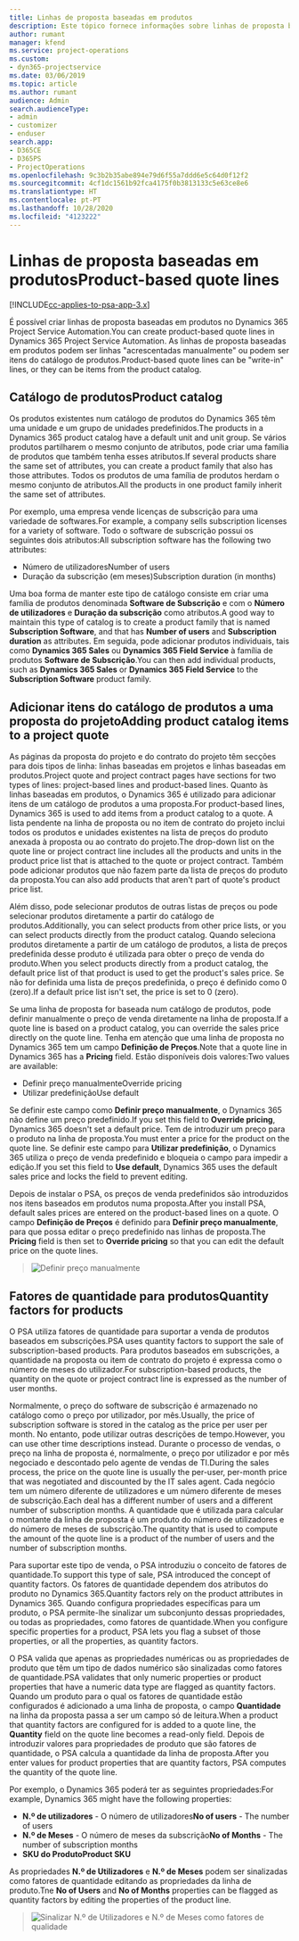```yaml
---
title: Linhas de proposta baseadas em produtos
description: Este tópico fornece informações sobre linhas de proposta baseadas em produtos.
author: rumant
manager: kfend
ms.service: project-operations
ms.custom:
- dyn365-projectservice
ms.date: 03/06/2019
ms.topic: article
ms.author: rumant
audience: Admin
search.audienceType:
- admin
- customizer
- enduser
search.app:
- D365CE
- D365PS
- ProjectOperations
ms.openlocfilehash: 9c3b2b35abe894e79d6f55a7ddd6e5c64d0f12f2
ms.sourcegitcommit: 4cf1dc1561b92fca4175f0b3813133c5e63ce8e6
ms.translationtype: HT
ms.contentlocale: pt-PT
ms.lasthandoff: 10/28/2020
ms.locfileid: "4123222"
---
```

# <a name="product-based-quote-lines"></a><span data-ttu-id="3701a-103">Linhas de proposta baseadas em produtos</span><span class="sxs-lookup"><span data-stu-id="3701a-103">Product-based quote lines</span></span>

[!INCLUDE[cc-applies-to-psa-app-3.x](../includes/cc-applies-to-psa-app-3x.md)]


<span data-ttu-id="3701a-104">É possível criar linhas de proposta baseadas em produtos no Dynamics 365 Project Service Automation.</span><span class="sxs-lookup"><span data-stu-id="3701a-104">You can create product-based quote lines in Dynamics 365 Project Service Automation.</span></span> <span data-ttu-id="3701a-105">As linhas de proposta baseadas em produtos podem ser linhas "acrescentadas manualmente" ou podem ser itens do catálogo de produtos.</span><span class="sxs-lookup"><span data-stu-id="3701a-105">Product-based quote lines can be "write-in" lines, or they can be items from the product catalog.</span></span>

## <a name="product-catalog"></a><span data-ttu-id="3701a-106">Catálogo de produtos</span><span class="sxs-lookup"><span data-stu-id="3701a-106">Product catalog</span></span>

<span data-ttu-id="3701a-107">Os produtos existentes num catálogo de produtos do Dynamics 365 têm uma unidade e um grupo de unidades predefinidos.</span><span class="sxs-lookup"><span data-stu-id="3701a-107">The products in a Dynamics 365 product catalog have a default unit and unit group.</span></span> <span data-ttu-id="3701a-108">Se vários produtos partilharem o mesmo conjunto de atributos, pode criar uma família de produtos que também tenha esses atributos.</span><span class="sxs-lookup"><span data-stu-id="3701a-108">If several products share the same set of attributes, you can create a product family that also has those attributes.</span></span> <span data-ttu-id="3701a-109">Todos os produtos de uma família de produtos herdam o mesmo conjunto de atributos.</span><span class="sxs-lookup"><span data-stu-id="3701a-109">All the products in one product family inherit the same set of attributes.</span></span>

<span data-ttu-id="3701a-110">Por exemplo, uma empresa vende licenças de subscrição para uma variedade de softwares.</span><span class="sxs-lookup"><span data-stu-id="3701a-110">For example, a company sells subscription licenses for a variety of software.</span></span> <span data-ttu-id="3701a-111">Todo o software de subscrição possui os seguintes dois atributos:</span><span class="sxs-lookup"><span data-stu-id="3701a-111">All subscription software has the following two attributes:</span></span>

- <span data-ttu-id="3701a-112">Número de utilizadores</span><span class="sxs-lookup"><span data-stu-id="3701a-112">Number of users</span></span> 
- <span data-ttu-id="3701a-113">Duração da subscrição (em meses)</span><span class="sxs-lookup"><span data-stu-id="3701a-113">Subscription duration (in months)</span></span>

<span data-ttu-id="3701a-114">Uma boa forma de manter este tipo de catálogo consiste em criar uma família de produtos denominada **Software de Subscrição** e com o **Número de utilizadores** e **Duração da subscrição** como atributos.</span><span class="sxs-lookup"><span data-stu-id="3701a-114">A good way to maintain this type of catalog is to create a product family that is named **Subscription Software**, and that has **Number of users** and **Subscription duration** as attributes.</span></span> <span data-ttu-id="3701a-115">Em seguida, pode adicionar produtos individuais, tais como **Dynamics 365 Sales** ou **Dynamics 365 Field Service** à família de produtos **Software de Subscrição**.</span><span class="sxs-lookup"><span data-stu-id="3701a-115">You can then add individual products, such as **Dynamics 365 Sales** or **Dynamics 365 Field Service** to the **Subscription Software** product family.</span></span>

## <a name="adding-product-catalog-items-to-a-project-quote"></a><span data-ttu-id="3701a-116">Adicionar itens do catálogo de produtos a uma proposta do projeto</span><span class="sxs-lookup"><span data-stu-id="3701a-116">Adding product catalog items to a project quote</span></span>

<span data-ttu-id="3701a-117">As páginas da proposta do projeto e do contrato do projeto têm secções para dois tipos de linha: linhas baseadas em projetos e linhas baseadas em produtos.</span><span class="sxs-lookup"><span data-stu-id="3701a-117">Project quote and project contract pages have sections for two types of lines: project-based lines and product-based lines.</span></span> <span data-ttu-id="3701a-118">Quanto às linhas baseadas em produtos, o Dynamics 365 é utilizado para adicionar itens de um catálogo de produtos a uma proposta.</span><span class="sxs-lookup"><span data-stu-id="3701a-118">For product-based lines, Dynamics 365 is used to add items from a product catalog to a quote.</span></span> <span data-ttu-id="3701a-119">A lista pendente na linha de proposta ou no item de contrato do projeto inclui todos os produtos e unidades existentes na lista de preços do produto anexada à proposta ou ao contrato do projeto.</span><span class="sxs-lookup"><span data-stu-id="3701a-119">The drop-down list on the quote line or project contract line includes all the products and units in the product price list that is attached to the quote or project contract.</span></span> <span data-ttu-id="3701a-120">Também pode adicionar produtos que não fazem parte da lista de preços do produto da proposta.</span><span class="sxs-lookup"><span data-stu-id="3701a-120">You can also add products that aren't part of quote's product price list.</span></span>

<span data-ttu-id="3701a-121">Além disso, pode selecionar produtos de outras listas de preços ou pode selecionar produtos diretamente a partir do catálogo de produtos.</span><span class="sxs-lookup"><span data-stu-id="3701a-121">Additionally, you can select products from other price lists, or you can select products directly from the product catalog.</span></span> <span data-ttu-id="3701a-122">Quando seleciona produtos diretamente a partir de um catálogo de produtos, a lista de preços predefinida desse produto é utilizada para obter o preço de venda do produto.</span><span class="sxs-lookup"><span data-stu-id="3701a-122">When you select products directly from a product catalog, the default price list of that product is used to get the product's sales price.</span></span> <span data-ttu-id="3701a-123">Se não for definida uma lista de preços predefinida, o preço é definido como 0 (zero).</span><span class="sxs-lookup"><span data-stu-id="3701a-123">If a default price list isn't set, the price is set to 0 (zero).</span></span>

<span data-ttu-id="3701a-124">Se uma linha de proposta for baseada num catálogo de produtos, pode definir manualmente o preço de venda diretamente na linha de proposta.</span><span class="sxs-lookup"><span data-stu-id="3701a-124">If a quote line is based on a product catalog, you can override the sales price directly on the quote line.</span></span> <span data-ttu-id="3701a-125">Tenha em atenção que uma linha de proposta no Dynamics 365 tem um campo **Definição de Preços**.</span><span class="sxs-lookup"><span data-stu-id="3701a-125">Note that a quote line in Dynamics 365 has a **Pricing** field.</span></span> <span data-ttu-id="3701a-126">Estão disponíveis dois valores:</span><span class="sxs-lookup"><span data-stu-id="3701a-126">Two values are available:</span></span>

- <span data-ttu-id="3701a-127">Definir preço manualmente</span><span class="sxs-lookup"><span data-stu-id="3701a-127">Override pricing</span></span>  
- <span data-ttu-id="3701a-128">Utilizar predefinição</span><span class="sxs-lookup"><span data-stu-id="3701a-128">Use default</span></span>

<span data-ttu-id="3701a-129">Se definir este campo como **Definir preço manualmente**, o Dynamics 365 não define um preço predefinido.</span><span class="sxs-lookup"><span data-stu-id="3701a-129">If you set this field to **Override pricing**, Dynamics 365 doesn't set a default price.</span></span> <span data-ttu-id="3701a-130">Tem de introduzir um preço para o produto na linha de proposta.</span><span class="sxs-lookup"><span data-stu-id="3701a-130">You must enter a price for the product on the quote line.</span></span> <span data-ttu-id="3701a-131">Se definir este campo para **Utilizar predefinição**, o Dynamics 365 utiliza o preço de venda predefinido e bloqueia o campo para impedir a edição.</span><span class="sxs-lookup"><span data-stu-id="3701a-131">If you set this field to **Use default**, Dynamics 365 uses the default sales price and locks the field to prevent editing.</span></span>

<span data-ttu-id="3701a-132">Depois de instalar o PSA, os preços de venda predefinidos são introduzidos nos itens baseados em produtos numa proposta.</span><span class="sxs-lookup"><span data-stu-id="3701a-132">After you install PSA, default sales prices are entered on the product-based lines on a quote.</span></span> <span data-ttu-id="3701a-133">O campo **Definição de Preços** é definido para **Definir preço manualmente**, para que possa editar o preço predefinido nas linhas de proposta.</span><span class="sxs-lookup"><span data-stu-id="3701a-133">The **Pricing** field is then set to **Override pricing** so that you can edit the default price on the quote lines.</span></span>

> ![Definir preço manualmente](media/basic-guide-10.png)
 
## <a name="quantity-factors-for-products"></a><span data-ttu-id="3701a-135">Fatores de quantidade para produtos</span><span class="sxs-lookup"><span data-stu-id="3701a-135">Quantity factors for products</span></span>

<span data-ttu-id="3701a-136">O PSA utiliza fatores de quantidade para suportar a venda de produtos baseados em subscrições.</span><span class="sxs-lookup"><span data-stu-id="3701a-136">PSA uses quantity factors to support the sale of subscription-based products.</span></span> <span data-ttu-id="3701a-137">Para produtos baseados em subscrições, a quantidade na proposta ou item de contrato do projeto é expressa como o número de meses do utilizador.</span><span class="sxs-lookup"><span data-stu-id="3701a-137">For subscription-based products, the quantity on the quote or project contract line is expressed as the number of user months.</span></span>

<span data-ttu-id="3701a-138">Normalmente, o preço do software de subscrição é armazenado no catálogo como o preço por utilizador, por mês.</span><span class="sxs-lookup"><span data-stu-id="3701a-138">Usually, the price of subscription software is stored in the catalog as the price per user per month.</span></span> <span data-ttu-id="3701a-139">No entanto, pode utilizar outras descrições de tempo.</span><span class="sxs-lookup"><span data-stu-id="3701a-139">However, you can use other time descriptions instead.</span></span> <span data-ttu-id="3701a-140">Durante o processo de vendas, o preço na linha de proposta é, normalmente, o preço por utilizador e por mês negociado e descontado pelo agente de vendas de TI.</span><span class="sxs-lookup"><span data-stu-id="3701a-140">During the sales process, the price on the quote line is usually the per-user, per-month price that was negotiated and discounted by the IT sales agent.</span></span> <span data-ttu-id="3701a-141">Cada negócio tem um número diferente de utilizadores e um número diferente de meses de subscrição.</span><span class="sxs-lookup"><span data-stu-id="3701a-141">Each deal has a different number of users and a different number of subscription months.</span></span> <span data-ttu-id="3701a-142">A quantidade que é utilizada para calcular o montante da linha de proposta é um produto do número de utilizadores e do número de meses de subscrição.</span><span class="sxs-lookup"><span data-stu-id="3701a-142">The quantity that is used to compute the amount of the quote line is a product of the number of users and the number of subscription months.</span></span>

<span data-ttu-id="3701a-143">Para suportar este tipo de venda, o PSA introduziu o conceito de fatores de quantidade.</span><span class="sxs-lookup"><span data-stu-id="3701a-143">To support this type of sale, PSA introduced the concept of quantity factors.</span></span> <span data-ttu-id="3701a-144">Os fatores de quantidade dependem dos atributos do produto no Dynamics 365.</span><span class="sxs-lookup"><span data-stu-id="3701a-144">Quantity factors rely on the product attributes in Dynamics 365.</span></span> <span data-ttu-id="3701a-145">Quando configura propriedades específicas para um produto, o PSA permite-lhe sinalizar um subconjunto dessas propriedades, ou todas as propriedades, como fatores de quantidade.</span><span class="sxs-lookup"><span data-stu-id="3701a-145">When you configure specific properties for a product, PSA lets you flag a subset of those properties, or all the properties, as quantity factors.</span></span>

<span data-ttu-id="3701a-146">O PSA valida que apenas as propriedades numéricas ou as propriedades de produto que têm um tipo de dados numérico são sinalizadas como fatores de quantidade.</span><span class="sxs-lookup"><span data-stu-id="3701a-146">PSA validates that only numeric properties or product properties that have a numeric data type are flagged as quantity factors.</span></span> <span data-ttu-id="3701a-147">Quando um produto para o qual os fatores de quantidade estão configurados é adicionado a uma linha de proposta, o campo **Quantidade** na linha da proposta passa a ser um campo só de leitura.</span><span class="sxs-lookup"><span data-stu-id="3701a-147">When a product that quantity factors are configured for is added to a quote line, the **Quantity** field on the quote line becomes a read-only field.</span></span> <span data-ttu-id="3701a-148">Depois de introduzir valores para propriedades de produto que são fatores de quantidade, o PSA calcula a quantidade da linha de proposta.</span><span class="sxs-lookup"><span data-stu-id="3701a-148">After you enter values for product properties that are quantity factors, PSA computes the quantity of the quote line.</span></span>

<span data-ttu-id="3701a-149">Por exemplo, o Dynamics 365 poderá ter as seguintes propriedades:</span><span class="sxs-lookup"><span data-stu-id="3701a-149">For example, Dynamics 365 might have the following properties:</span></span> 

- <span data-ttu-id="3701a-150">**N.º de utilizadores** - O número de utilizadores</span><span class="sxs-lookup"><span data-stu-id="3701a-150">**No of users** - The number of users</span></span> 
- <span data-ttu-id="3701a-151">**N.º de Meses** - O número de meses da subscrição</span><span class="sxs-lookup"><span data-stu-id="3701a-151">**No of Months** - The number of subscription months</span></span>
- <span data-ttu-id="3701a-152">**SKU do Produto**</span><span class="sxs-lookup"><span data-stu-id="3701a-152">**Product SKU**</span></span> 

<span data-ttu-id="3701a-153">As propriedades **N.º de Utilizadores** e **N.º de Meses** podem ser sinalizadas como fatores de quantidade editando as propriedades da linha de produto.</span><span class="sxs-lookup"><span data-stu-id="3701a-153">Tne **No of Users** and **No of Months** properties can be flagged as quantity factors by editing the properties of the product line.</span></span> 

> ![Sinalizar N.º de Utilizadores e N.º de Meses como fatores de qualidade](media/basic-guide-11.png)
 
